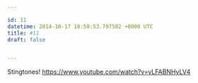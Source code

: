```yaml
---

id: 11
datetime: 2014-10-17 18:50:53.797502 +0000 UTC
title: #11
draft: false


---
```


Stingtones! https://www.youtube.com/watch?v=yLFABNHyLV4
